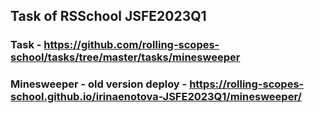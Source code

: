 ## Task of RSSchool JSFE2023Q1

### Task - https://github.com/rolling-scopes-school/tasks/tree/master/tasks/minesweeper

### Minesweeper - old version deploy - https://rolling-scopes-school.github.io/irinaenotova-JSFE2023Q1/minesweeper/
